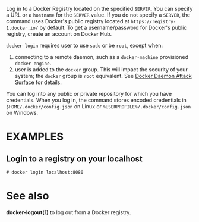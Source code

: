 Log in to a Docker Registry located on the specified
`SERVER`.  You can specify a URL or a `hostname` for the `SERVER` value. If you
do not specify a `SERVER`, the command uses Docker's public registry located at
`https://registry-1.docker.io/` by default.  To get a username/password for Docker's public registry, create an account on Docker Hub.

`docker login` requires user to use `sudo` or be `root`, except when:

1.  connecting to  a remote daemon, such as a `docker-machine` provisioned `docker engine`.
2.  user is added to the `docker` group.  This will impact the security of your system; the `docker` group is `root` equivalent.  See [Docker Daemon Attack Surface](https://docs.docker.com/engine/security/security/#/docker-daemon-attack-surface) for details.

You can log into any public or private repository for which you have
credentials.  When you log in, the command stores encoded credentials in
`$HOME/.docker/config.json` on Linux or `%USERPROFILE%/.docker/config.json` on Windows.

# EXAMPLES

## Login to a registry on your localhost

    # docker login localhost:8080

# See also
**docker-logout(1)** to log out from a Docker registry.
